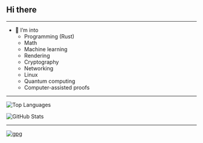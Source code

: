 ## Hi there

<hr>

- 🌱 I’m into
    - Programming (Rust)
    - Math
    - Machine learning
    - Rendering
    - Cryptography
    - Networking
    - Linux
    - Quantum computing
    - Computer-assisted proofs

<hr>

![Top Languages](https://github-readme-stats.vercel.app/api/top-langs/?username=paolobettelini&theme=tokyonight&layout=compact&hide_border=true&border_radius=25&custom_title=Top%20Languages&langs_count=10)


![GitHub Stats](https://github-readme-stats.vercel.app/api?username=paolobettelini&theme=tokyonight&hide_border=true&border_radius=25&count_private=true&include_all_commits=true&show_icons=true&custom_title=My%20Activity)

<hr>

[![gpg](https://img.shields.io/badge/My%20GPG%20key-313131?style=flat&labelColor=313131&color=313131)](https://github.com/paolobettelini.gpg)
